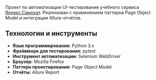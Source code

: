 Проект по автоматизации UI-тестирования учебного сервиса [Яндекс.Самокат](https://qa-scooter.praktikum-services.ru/).
Реализован с применением паттерна Page Object Model и интеграции Allure-отчётов.

## Технологии и инструменты

- **Язык программирования:** Python 3.x
- **Фреймворк для тестирования:** pytest
- **Инструмент автоматизации:** Selenium WebDriver
- **Браузер:** Mozilla Firefox
- **Паттерн проектирования:** Page Object Model
- **Отчёты:** Allure Report
